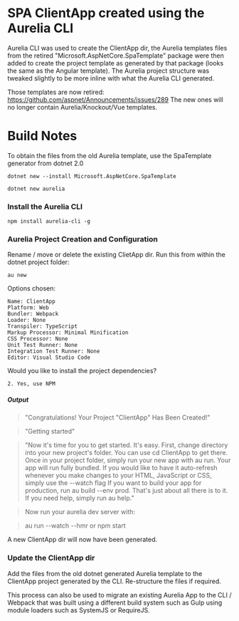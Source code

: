 # SPA ClientApp created using the Aurelia CLI

Aurelia CLI was used to create the ClientApp dir, the Aurelia templates files from the retired "Microsoft.AspNetCore.SpaTemplate" package were then added to create the project template as generated by that package (looks the same as the Angular template). The Aurelia project structure was tweaked slightly to be more inline with what the Aurelia CLI generated.

Those templates are now retired:
https://github.com/aspnet/Announcements/issues/289
The new ones will no longer contain Aurelia/Knockout/Vue templates.

# Build Notes

To obtain the files from the old Aurelia template, use the SpaTemplate generator from dotnet 2.0

```dotnet new --install Microsoft.AspNetCore.SpaTemplate```

```dotnet new aurelia```

### Install the Aurelia CLI
```npm install aurelia-cli -g```

### Aurelia Project Creation and Configuration

Rename / move or delete the existing ClietApp dir.
Run this from within the dotnet project folder:

```au new```

Options chosen:

    Name: ClientApp
    Platform: Web
    Bundler: Webpack
    Loader: None
    Transpiler: TypeScript
    Markup Processor: Minimal Minification
    CSS Processor: None
    Unit Test Runner: None
    Integration Test Runner: None
    Editor: Visual Studio Code
Would you like to install the project dependencies?

    2. Yes, use NPM

##### Output

> "Congratulations! Your Project "ClientApp" Has Been Created!"

> "Getting started"

> "Now it's time for you to get started. It's easy. First, change directory into your new project's
folder. You can use cd ClientApp to get there. Once in your project folder, simply run your new app with au
run. Your app will run fully bundled. If you would like to have it auto-refresh whenever you make changes to your HTML, JavaScript or CSS, simply use the --watch flag If you want to build your app for production, run au build --env prod. That's just about all there is to it. If you need help, simply run au help."

> Now run your aurelia dev server with:

> au run --watch --hmr
> or
> npm start

A new ClientApp dir will now have been generated.

### Update the ClientApp dir

Add the files from the old dotnet generated Aurelia template to the ClientApp project generated by the CLI.
Re-structure the files if required.

This process can also be used to migrate an existing Aurelia App to the CLI / Webpack that was built using a different build system such as Gulp using module loaders such as SystemJS or RequireJS.

